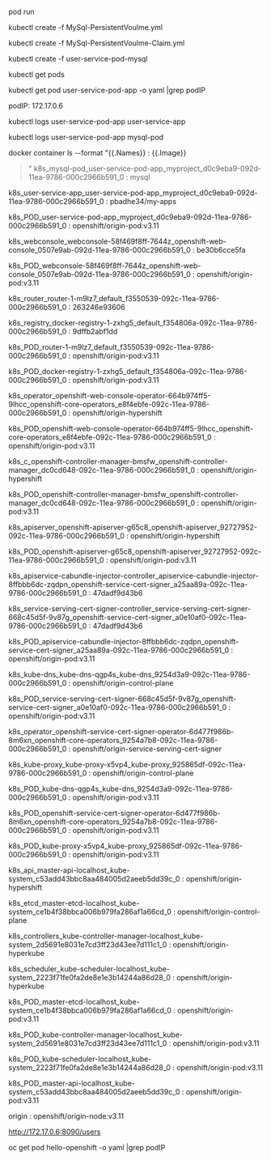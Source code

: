 pod run


  kubectl  create -f MySql-PersistentVoulme.yml

   kubectl create -f MySql-PersistentVoulme-Claim.yml

   kubectl  create -f user-service-pod-mysql

  kubectl get pods

  kubectl get pod user-service-pod-app -o yaml |grep podIP

   podIP: 172.17.0.6

  kubectl logs user-service-pod-app user-service-app 


  kubectl logs user-service-pod-app mysql-pod

  docker container ls --format "{{.Names}} : {{.Image}}
> "
k8s_mysql-pod_user-service-pod-app_myproject_d0c9eba9-092d-11ea-9786-000c2966b591_0 : mysql

k8s_user-service-app_user-service-pod-app_myproject_d0c9eba9-092d-11ea-9786-000c2966b591_0 : pbadhe34/my-apps

k8s_POD_user-service-pod-app_myproject_d0c9eba9-092d-11ea-9786-000c2966b591_0 : openshift/origin-pod:v3.11

k8s_webconsole_webconsole-58f469f8ff-7644z_openshift-web-console_0507e9ab-092d-11ea-9786-000c2966b591_0 : be30b6cce5fa

k8s_POD_webconsole-58f469f8ff-7644z_openshift-web-console_0507e9ab-092d-11ea-9786-000c2966b591_0 : openshift/origin-pod:v3.11

k8s_router_router-1-m9lz7_default_f3550539-092c-11ea-9786-000c2966b591_0 : 263246e93606

k8s_registry_docker-registry-1-zxhg5_default_f354806a-092c-11ea-9786-000c2966b591_0 : 9dffb2abf1dd

k8s_POD_router-1-m9lz7_default_f3550539-092c-11ea-9786-000c2966b591_0 : openshift/origin-pod:v3.11

k8s_POD_docker-registry-1-zxhg5_default_f354806a-092c-11ea-9786-000c2966b591_0 : openshift/origin-pod:v3.11

k8s_operator_openshift-web-console-operator-664b974ff5-9lhcc_openshift-core-operators_e8f4ebfe-092c-11ea-9786-000c2966b591_0 : openshift/origin-hypershift

k8s_POD_openshift-web-console-operator-664b974ff5-9lhcc_openshift-core-operators_e8f4ebfe-092c-11ea-9786-000c2966b591_0 : openshift/origin-pod:v3.11

k8s_c_openshift-controller-manager-bmsfw_openshift-controller-manager_dc0cd648-092c-11ea-9786-000c2966b591_0 : openshift/origin-hypershift

k8s_POD_openshift-controller-manager-bmsfw_openshift-controller-manager_dc0cd648-092c-11ea-9786-000c2966b591_0 : openshift/origin-pod:v3.11

k8s_apiserver_openshift-apiserver-g65c8_openshift-apiserver_92727952-092c-11ea-9786-000c2966b591_0 : openshift/origin-hypershift

k8s_POD_openshift-apiserver-g65c8_openshift-apiserver_92727952-092c-11ea-9786-000c2966b591_0 : openshift/origin-pod:v3.11

k8s_apiservice-cabundle-injector-controller_apiservice-cabundle-injector-8ffbbb6dc-zqdpn_openshift-service-cert-signer_a25aa89a-092c-11ea-9786-000c2966b591_0 : 47dadf9d43b6

k8s_service-serving-cert-signer-controller_service-serving-cert-signer-668c45d5f-9v87g_openshift-service-cert-signer_a0e10af0-092c-11ea-9786-000c2966b591_0 : 47dadf9d43b6

k8s_POD_apiservice-cabundle-injector-8ffbbb6dc-zqdpn_openshift-service-cert-signer_a25aa89a-092c-11ea-9786-000c2966b591_0 : openshift/origin-pod:v3.11

k8s_kube-dns_kube-dns-qgp4s_kube-dns_9254d3a9-092c-11ea-9786-000c2966b591_0 : openshift/origin-control-plane

k8s_POD_service-serving-cert-signer-668c45d5f-9v87g_openshift-service-cert-signer_a0e10af0-092c-11ea-9786-000c2966b591_0 : openshift/origin-pod:v3.11

k8s_operator_openshift-service-cert-signer-operator-6d477f986b-8m6xn_openshift-core-operators_9254a7b8-092c-11ea-9786-000c2966b591_0 : openshift/origin-service-serving-cert-signer

k8s_kube-proxy_kube-proxy-x5vp4_kube-proxy_925865df-092c-11ea-9786-000c2966b591_0 : openshift/origin-control-plane

k8s_POD_kube-dns-qgp4s_kube-dns_9254d3a9-092c-11ea-9786-000c2966b591_0 : openshift/origin-pod:v3.11

k8s_POD_openshift-service-cert-signer-operator-6d477f986b-8m6xn_openshift-core-operators_9254a7b8-092c-11ea-9786-000c2966b591_0 : openshift/origin-pod:v3.11

k8s_POD_kube-proxy-x5vp4_kube-proxy_925865df-092c-11ea-9786-000c2966b591_0 : openshift/origin-pod:v3.11

k8s_api_master-api-localhost_kube-system_c53add43bbc8aa484005d2aeeb5dd39c_0 : openshift/origin-hypershift

k8s_etcd_master-etcd-localhost_kube-system_ce1b4f38bbca006b979fa286af1a66cd_0 : openshift/origin-control-plane

k8s_controllers_kube-controller-manager-localhost_kube-system_2d5691e8031e7cd3ff23d43ee7d111c1_0 : openshift/origin-hyperkube

k8s_scheduler_kube-scheduler-localhost_kube-system_2223f71fe0fa2de8e1e3b14244a86d28_0 : openshift/origin-hyperkube

k8s_POD_master-etcd-localhost_kube-system_ce1b4f38bbca006b979fa286af1a66cd_0 : openshift/origin-pod:v3.11

k8s_POD_kube-controller-manager-localhost_kube-system_2d5691e8031e7cd3ff23d43ee7d111c1_0 : openshift/origin-pod:v3.11

k8s_POD_kube-scheduler-localhost_kube-system_2223f71fe0fa2de8e1e3b14244a86d28_0 : openshift/origin-pod:v3.11

k8s_POD_master-api-localhost_kube-system_c53add43bbc8aa484005d2aeeb5dd39c_0 : openshift/origin-pod:v3.11

origin : openshift/origin-node:v3.11





  http://172.17.0.6:8090/users


  oc get pod hello-openshift -o yaml |grep podIP

